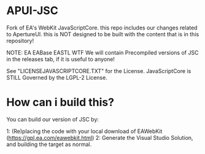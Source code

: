 # APUI-JSC
Fork of EA's WebKit JavaScriptCore. this repo includes our changes related to ApertureUI. this is NOT designed to be built with the content that is in this repository! 

NOTE:  EA  EABase
    EASTL
    WTF
We will contain Precompiled versions of JSC in the releases tab, if it is useful to anyone!

See "LICENSEJAVASCRIPTCORE.TXT" for the License. JavaScriptCore is STILL Governed by the LGPL-2 License.

# How can i build this?

You can build our version of JSC by:

1: (Re)placing the code with your local download of EAWebKit (https://gpl.ea.com/eawebkit.html)
2: Generate the Visual Studio Solution, and building the target as normal.